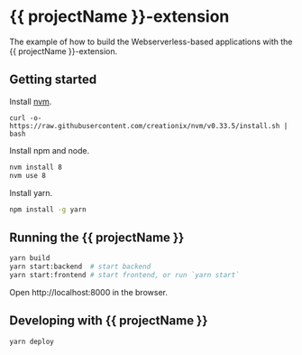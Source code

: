 # {{ projectName }}-extension
The example of how to build the Webserverless-based applications with the {{ projectName }}-extension.

## Getting started

Install [nvm](https://github.com/creationix/nvm#install-script).

    curl -o- https://raw.githubusercontent.com/creationix/nvm/v0.33.5/install.sh | bash

Install npm and node.

```bash
nvm install 8
nvm use 8
```

Install yarn.

```bash
npm install -g yarn
```

## Running the {{ projectName }}
```bash
yarn build
yarn start:backend  # start backend
yarn start:frontend # start frontend, or run `yarn start`
```

Open http://localhost:8000 in the browser.

## Developing with {{ projectName }}

```bash
yarn deploy
```

